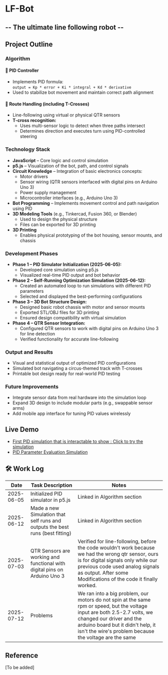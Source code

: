 # LF-Bot
## -- The ultimate line following robot --

## Project Outline

### Algorithm

#### 🔧 PID Controller
- Implements PID formula:  
  `output = Kp * error + Ki * integral + Kd * derivative`
- Used to stabilize bot movement and maintain correct path alignment

#### 🧭 Route Handling (including T-Crosses)
- Line-following using virtual or physical QTR sensors
- **T-cross recognition:**
  - Uses multi-sensor logic to detect when three paths intersect
  - Determines direction and executes turn using PID-controlled steering

### Technology Stack
- **JavaScript** – Core logic and control simulation
- **p5.js** – Visualization of the bot, path, and control signals
- **Circuit Knowledge** – Integration of basic electronics concepts:
  - Motor drivers
  - Sensor wiring (QTR sensors interfaced with digital pins on Arduino Uno 3)
  - Power supply management
  - Microcontroller interfaces (e.g., Arduino Uno 3)
- **Bot Programming** – Implements movement control and path navigation using PID
- **3D Modeling Tools** (e.g., Tinkercad, Fusion 360, or Blender)
  - Used to design the physical structure
  - Files can be exported for 3D printing
- **3D Printing**
  - Enables physical prototyping of the bot housing, sensor mounts, and chassis

### Development Phases
- **Phase 1 – PID Simulator Initialization (2025-06-05):**
  - Developed core simulation using p5.js
  - Visualized real-time PID output and bot behavior
- **Phase 2 – Self-Running Optimization Simulation (2025-06-12):**
  - Created an automated loop to run simulations with different PID parameters
  - Selected and displayed the best-performing configurations
- **Phase 3 – 3D Bot Structure Design:**
  - Designed basic robot chassis with motor and sensor mounts
  - Exported STL/OBJ files for 3D printing
  - Ensured design compatibility with virtual simulation
- **Phase 4 – QTR Sensor Integration:**
  - Configured QTR sensors to work with digital pins on Arduino Uno 3 for line detection
  - Verified functionality for accurate line-following

### Output and Results
- Visual and statistical output of optimized PID configurations
- Simulated bot navigating a circus-themed track with T-crosses
- Printable bot design ready for real-world PID testing

### Future Improvements
- Integrate sensor data from real hardware into the simulation loop
- Expand 3D design to include modular parts (e.g., swappable sensor arms)
- Add mobile app interface for tuning PID values wirelessly

## Live Demo
- [First PID simulation that is interactable to show : Click to try the simulation](https://editor.p5js.org/aldersonchiu/full/ngBpZ4XMh)
- [PID Parameter Evaluation Simulation](https://editor.p5js.org/aldersonchiu/sketches/J9hVkWXBf)

## 🛠️ Work Log

| Date       | Task Description                                                               | Notes                       |
| ---------- | ------------------------------------------------------------------------------ | --------------------------- |
| 2025-06-05 | Initialized PID simulator in p5.js                                             | Linked in Algorithm section |
| 2025-06-12 | Made a new Simulation that self runs and outputs the best runs (best fitting) | Linked in Algorithm section |
| 2025-07-03 | QTR Sensors are working and functional with digital pins on Arduino Uno 3     | Verified for line-following, before the code wouldn't work because we had the wrong qtr sensor, ours is for digital signals only while our previous code used analog signals as output. After some Modifications of the code it finally worked. |
| 2025-07-12 | Problems | We ran into a big problem, our motors do not spin at the same rpm or speed, but the voltage input are both 2.5-2.7 volts, we changed our driver and the arduino board but it didn't help, it isn't the wire's problem because the voltage are the same | 

## Reference
[To be added]
